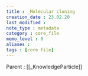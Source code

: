 ```yaml
---
title : _Molecular cloning
creation_date : 23.02.20
last_modified :
note_type : metadata
category : core_file
memo_level : 0
aliases : 
tags : [core file]
---
```


Parent : [[_KnowledgeParticle]]